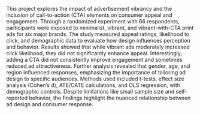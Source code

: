 This project explores the impact of advertisement vibrancy and the inclusion of call-to-action (CTA) elements on consumer appeal and engagement. Through a randomized experiment with 66 respondents, participants were exposed to minimalist, vibrant, and vibrant-with-CTA print ads for six major brands. The study measured appeal ratings, likelihood to click, and demographic data to evaluate how design influences perception and behavior. Results showed that while vibrant ads moderately increased click likelihood, they did not significantly enhance appeal. Interestingly, adding a CTA did not consistently improve engagement and sometimes reduced ad attractiveness. Further analysis revealed that gender, age, and region influenced responses, emphasizing the importance of tailoring ad design to specific audiences. Methods used included t-tests, effect size analysis (Cohen’s d), ATE/CATE calculations, and OLS regression, with demographic controls. Despite limitations like small sample size and self-reported behavior, the findings highlight the nuanced relationship between ad design and consumer response. 
